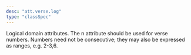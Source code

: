 ```yaml
---
desc: "att.verse.log"
type: "classSpec"
---
```


Logical domain attributes. The n attribute should be used for verse numbers. Numbers
need not be consecutive; they may also be expressed as ranges, e.g. 2-3,6.